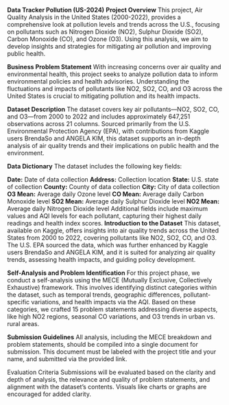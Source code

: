 **Data Tracker Pollution (US-2024)**
**Project Overview**
This project, Air Quality Analysis in the United States (2000-2022), provides a comprehensive look at pollution levels and trends across the U.S., focusing on pollutants such as Nitrogen Dioxide (NO2), Sulphur Dioxide (SO2), Carbon Monoxide (CO), and Ozone (O3). Using this analysis, we aim to develop insights and strategies for mitigating air pollution and improving public health.

**Business Problem Statement**
With increasing concerns over air quality and environmental health, this project seeks to analyze pollution data to inform environmental policies and health advisories. Understanding the fluctuations and impacts of pollutants like NO2, SO2, CO, and O3 across the United States is crucial to mitigating pollution and its health impacts.

**Dataset Description**
The dataset covers key air pollutants—NO2, SO2, CO, and O3—from 2000 to 2022 and includes approximately 647,251 observations across 21 columns. Sourced primarily from the U.S. Environmental Protection Agency (EPA), with contributions from Kaggle users BrendaSo and ANGELA KIM, this dataset supports an in-depth analysis of air quality trends and their implications on public health and the environment.

**Data Dictionary**
The dataset includes the following key fields:

**Date:** Date of data collection
**Address:** Collection location
**State:** U.S. state of collection
**County:** County of data collection
**City:** City of data collection
**O3 Mean:** Average daily Ozone level
**CO Mean:** Average daily Carbon Monoxide level
**SO2 Mean:** Average daily Sulphur Dioxide level
**NO2 Mean:** Average daily Nitrogen Dioxide level Additional fields include maximum values and AQI levels for each pollutant, capturing their highest daily readings and health index scores.
**Introduction to the Dataset**
This dataset, available on Kaggle, offers insights into air quality trends across the United States from 2000 to 2022, covering pollutants like NO2, SO2, CO, and O3. The U.S. EPA sourced the data, which was further enhanced by Kaggle users BrendaSo and ANGELA KIM, and it is suited for analyzing air quality trends, assessing health impacts, and guiding policy development.

**Self-Analysis and Problem Identification**
For this project phase, we conduct a self-analysis using the MECE (Mutually Exclusive, Collectively Exhaustive) framework. This involves identifying distinct categories within the dataset, such as temporal trends, geographic differences, pollutant-specific variations, and health impacts via the AQI. Based on these categories, we crafted 15 problem statements addressing diverse aspects, like high NO2 regions, seasonal CO variations, and O3 trends in urban vs. rural areas.

**Submission Guidelines**
All analysis, including the MECE breakdown and problem statements, should be compiled into a single document for submission. This document must be labeled with the project title and your name, and submitted via the provided link.

Evaluation Criteria
Submissions will be evaluated based on the clarity and depth of analysis, the relevance and quality of problem statements, and alignment with the dataset’s contents. Visuals like charts or graphs are encouraged for added clarity.
